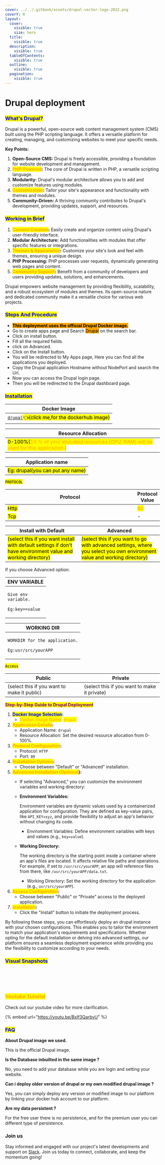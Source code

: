 ```yaml
---
cover: ../../.gitbook/assets/drupal-vector-logo-2022.png
coverY: 0
layout:
  cover:
    visible: true
    size: hero
  title:
    visible: true
  description:
    visible: true
  tableOfContents:
    visible: true
  outline:
    visible: true
  pagination:
    visible: true
---
```


# Drupal deployment

### <mark style="color:blue;">What's Drupal?</mark>

Drupal is a powerful, open-source web content management system (CMS) built using the PHP scripting language. It offers a versatile platform for creating, managing, and customizing websites to meet your specific needs.

**Key Points:**

1. **Open-Source CMS:** Drupal is freely accessible, providing a foundation for website development and management.
2. <mark style="color:orange;">**PHP-Powered**</mark>**:** The core of Drupal is written in PHP, a versatile scripting language.
3. **Modularity:** Drupal's modular architecture allows you to add and customize features using modules.
4. <mark style="color:orange;">**Customization**</mark>**:** Tailor your site's appearance and functionality with themes and modules.
5. **Community-Driven:** A thriving community contributes to Drupal's development, providing updates, support, and resources.

### <mark style="color:blue;">**Working in Brief**</mark>

1. <mark style="color:orange;">**Content Creation**</mark>**:** Easily create and organize content using Drupal's user-friendly interface.
2. **Modular Architecture:** Add functionalities with modules that offer specific features or integrations.
3. <mark style="color:orange;">**Themes & Appearance**</mark>**:** Customize your site's look and feel with themes, ensuring a unique design.
4. **PHP Processing:** PHP processes user requests, dynamically generating web pages and content.
5. <mark style="color:orange;">**Community Support**</mark>**:** Benefit from a community of developers and users providing updates, solutions, and enhancements.

Drupal empowers website management by providing flexibility, scalability, and a robust ecosystem of modules and themes. Its open-source nature and dedicated community make it a versatile choice for various web projects.

### &#x20;<mark style="color:blue;">Steps And Procedure</mark>

* &#x20;<mark style="background-color:orange;">**This deployment uses the official Drupal Docker image.**</mark>
* &#x20;Go to create apps page and Search <mark style="background-color:orange;">Drupal</mark> on the search bar.
* Click on install button.
* &#x20;Fill all the required fields.
* &#x20;click on Advanced.
* &#x20;Click on the Install button.
* &#x20;You will be redirected to My Apps page, Here you can find all the applications you deployed.
* &#x20;Copy the Drupal application Hostname without NodePort and search the Url.
* &#x20;Now you can access the Drupal login page.
* &#x20;Then you will be redirected to the Drupal dashboard page.

### <mark style="color:blue;">Installation</mark>

| Docker Image                                                                                                                   |
| ------------------------------------------------------------------------------------------------------------------------------ |
| [`drupal`](https://hub.docker.com/\_/drupal)<mark style="background-color:yellow;">👈(click me,for the dockerhub image)</mark> |

| Resource Allocation                                                                                                                                                     |
| ----------------------------------------------------------------------------------------------------------------------------------------------------------------------- |
| <mark style="background-color:yellow;">0-100%(</mark><mark style="color:orange;">10 % of your allocated resources (CPU, RAM) will be used for this application.)</mark> |

| Application name                                                               |
| ------------------------------------------------------------------------------ |
| <mark style="background-color:yellow;">Eg: drupal(you can put any name)</mark> |

<mark style="background-color:yellow;">`PROTOCOL`</mark>

<table><thead><tr><th width="417">Protocol</th><th>Protocol Value</th></tr></thead><tbody><tr><td><mark style="background-color:yellow;">Http</mark></td><td><mark style="color:orange;">80</mark></td></tr><tr><td><mark style="background-color:yellow;">Tcp</mark></td><td>-</td></tr></tbody></table>

| Install with Default                                                                                                                                        | Advanced                                                                                                                                                               |
| ----------------------------------------------------------------------------------------------------------------------------------------------------------- | ---------------------------------------------------------------------------------------------------------------------------------------------------------------------- |
| <mark style="background-color:yellow;">(select this if you want install with default settings if don't have environment value and working directory)</mark> | <mark style="background-color:yellow;">(select this if you want to go with advanced settings, where you select you own environment value and working directory)</mark> |

If you choose Advanced option:

| ENV VARIABLE                                                            |
| ----------------------------------------------------------------------- |
| <p><code>Give env variable.</code></p><p><code>Eg:key==value</code></p> |

| WORKING DIR                                                                             |
| --------------------------------------------------------------------------------------- |
| <p><code>WORKDIR for the application.</code></p><p> <code>Eg:usr/src/yourAPP</code></p> |

<mark style="background-color:yellow;">`Access`</mark>

| Public                                      | Private                                      |
| ------------------------------------------- | -------------------------------------------- |
| (select this if you want to make it public) | (select this if you want to make it private) |

<mark style="color:purple;">**Step-by-Step Guide to Drupal Deployment**</mark>

1. <mark style="color:blue;">**Docker Image Selection**</mark>**:**
   * <mark style="color:orange;">Docker Image Name:</mark> <mark style="color:orange;"></mark><mark style="color:orange;">`drupal`</mark>
2. <mark style="color:orange;">**Application Details**</mark>**:**
   * Application Name: `drupal`
   * Resource Allocation: Set the desired resource allocation from 0-100%.
3. <mark style="color:orange;">**Protocol Configuration**</mark>**:**
   * Protocol: `HTTP`
   * Port: `80`
4. <mark style="color:orange;">**Installation Options**</mark>**:**
   * Choose between "Default" or "Advanced" installation.
5. <mark style="color:orange;">**Advanced Installation (Optional**</mark>**):**
   * If selecting "Advanced," you can customize the environment variables and working directory:
   *   **Environment Variables:**

       Environment variables are dynamic values used by a containerized application for configuration. They are defined as key-value pairs, like `API_KEY=xyz`, and provide flexibility to adjust an app's behavior without changing its code.

       * Environment Variables: Define environment variables with keys and values (e.g., `key=value`).
   *   **Working Directory:**

       The working directory is the starting point inside a container where an app's files are located. It affects relative file paths and operations. For example, if set to `/usr/src/yourAPP`, an app will reference files from there, like `/usr/src/yourAPP/data.txt`.

       * Working Directory: Set the working directory for the application (e.g., `usr/src/yourAPP`).
6. <mark style="color:orange;">**Access Configuration**</mark>**:**
   * Choose between "Public" or "Private" access to the deployed application.
7. <mark style="color:orange;">**Installation**</mark>**:**
   * Click the "Install" button to initiate the deployment process.

By following these steps, you can effortlessly deploy an drupal instance with your chosen configurations. This enables you to tailor the environment to match your application's requirements and specifications. Whether opting for the default installation or delving into advanced settings, our platform ensures a seamless deployment experience while providing you the flexibility to customize according to your needs.

### <mark style="color:blue;">Visual Snapshots</mark>



<div>

<figure><img src="../../.gitbook/assets/Screenshot 2023-08-21 155639 (1).png" alt=""><figcaption></figcaption></figure>

 

<figure><img src="../../.gitbook/assets/Screenshot 2023-08-21 155724 (1).png" alt=""><figcaption></figcaption></figure>

 

<figure><img src="../../.gitbook/assets/Screenshot 2023-08-21 160110 (1).png" alt=""><figcaption></figcaption></figure>

 

<figure><img src="../../.gitbook/assets/Screenshot 2023-08-21 160414 (1).png" alt=""><figcaption></figcaption></figure>

 

<figure><img src="../../.gitbook/assets/spaces_tKO1h8ymGqNtYiKTJ8WZ_uploads_kuTabiFuRQL5mCpFhJ1f_Screenshot 2023-08-12 154105 (1).webp" alt=""><figcaption></figcaption></figure>

</div>

### <mark style="color:orange;">Youtube Tutorial</mark>&#x20;

Check out our youtube video for more clarification.

{% embed url="https://youtu.be/BxIf3QarbvU" %}

### <mark style="color:blue;">FAQ</mark>

**About Drupal image we used.**

This is the official Drupal image.

**Is the Database inbuilted in the same image ?**

No, you need to add your database while you are login and setting your website.

**Can i deploy older version of drupal or my own modified drupal image ?**

Yes, you can simply deploy any version or modified image to our platform by linking your docker hub account to our platform.

**Are my data persistent ?**

For the free user there is no persistence, and for the premium user you can different type of persistence.

### Join us

Stay informed and engaged with our project's latest developments and support on [Slack](https://app.slack.com/client/T04QS32JX6E/C04QKEWE146). Join us today to connect, collaborate, and keep the momentum going!&#x20;
